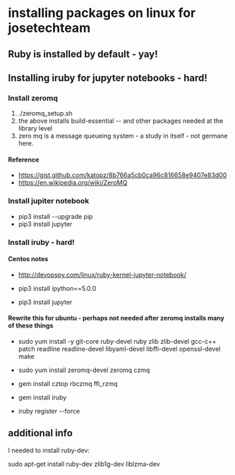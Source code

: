 # installing packages on linux for josetechteam


## Ruby is installed by default - yay!

## Installing iruby for jupyter notebooks - hard!

### Install zeromq

1. ./zeromq_setup.sh
2. the above installs build-essential -- and other packages needed at the library level
3. zero mq is a message queueing system - a study in itself - not germane here.

#### Reference
- https://gist.github.com/katopz/8b766a5cb0ca96c816658e9407e83d00
- https://en.wikipedia.org/wiki/ZeroMQ


### Install jupiter notebook

- pip3 install --upgrade pip
- pip3 install jupyter

### Install iruby - hard!

#### Centos notes
- http://devopspy.com/linux/ruby-kernel-jupyter-notebook/



- pip3 install ipython==5.0.0
- pip3 install jupyter


#### Rewrite this for ubuntu - perhaps not needed after zeromq installs many of these things
- sudo yum install -y git-core ruby-devel ruby zlib zlib-devel gcc-c++ patch readline readline-devel libyaml-devel libffi-devel openssl-devel make



- sudo yum install zeromq-devel zeromq czmq
- gem install cztop rbczmq ffi_rzmq
- gem install iruby

- iruby register --force


## additional info
I needed to install ruby-dev:

sudo apt-get install ruby-dev zlib1g-dev liblzma-dev



